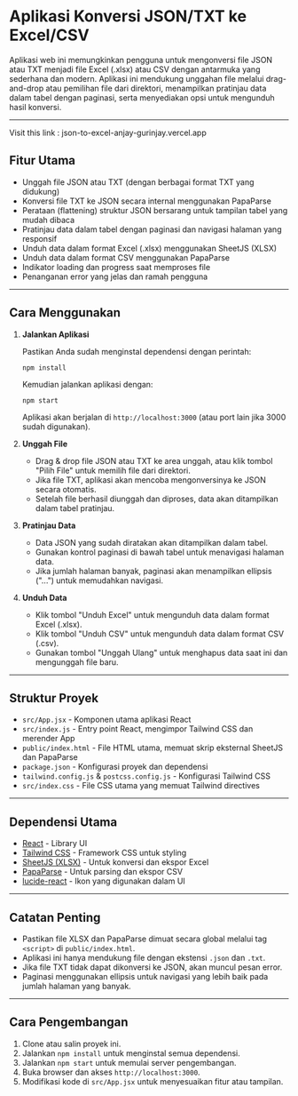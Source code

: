 # Aplikasi Konversi JSON/TXT ke Excel/CSV

Aplikasi web ini memungkinkan pengguna untuk mengonversi file JSON atau TXT menjadi file Excel (.xlsx) atau CSV dengan antarmuka yang sederhana dan modern. Aplikasi ini mendukung unggahan file melalui drag-and-drop atau pemilihan file dari direktori, menampilkan pratinjau data dalam tabel dengan paginasi, serta menyediakan opsi untuk mengunduh hasil konversi.

---

Visit this link : json-to-excel-anjay-gurinjay.vercel.app

## Fitur Utama

- Unggah file JSON atau TXT (dengan berbagai format TXT yang didukung)
- Konversi file TXT ke JSON secara internal menggunakan PapaParse
- Perataan (flattening) struktur JSON bersarang untuk tampilan tabel yang mudah dibaca
- Pratinjau data dalam tabel dengan paginasi dan navigasi halaman yang responsif
- Unduh data dalam format Excel (.xlsx) menggunakan SheetJS (XLSX)
- Unduh data dalam format CSV menggunakan PapaParse
- Indikator loading dan progress saat memproses file
- Penanganan error yang jelas dan ramah pengguna

---

## Cara Menggunakan

1. **Jalankan Aplikasi**

   Pastikan Anda sudah menginstal dependensi dengan perintah:

   ```
   npm install
   ```

   Kemudian jalankan aplikasi dengan:

   ```
   npm start
   ```

   Aplikasi akan berjalan di `http://localhost:3000` (atau port lain jika 3000 sudah digunakan).

2. **Unggah File**

   - Drag & drop file JSON atau TXT ke area unggah, atau klik tombol "Pilih File" untuk memilih file dari direktori.
   - Jika file TXT, aplikasi akan mencoba mengonversinya ke JSON secara otomatis.
   - Setelah file berhasil diunggah dan diproses, data akan ditampilkan dalam tabel pratinjau.

3. **Pratinjau Data**

   - Data JSON yang sudah diratakan akan ditampilkan dalam tabel.
   - Gunakan kontrol paginasi di bawah tabel untuk menavigasi halaman data.
   - Jika jumlah halaman banyak, paginasi akan menampilkan ellipsis ("...") untuk memudahkan navigasi.

4. **Unduh Data**

   - Klik tombol "Unduh Excel" untuk mengunduh data dalam format Excel (.xlsx).
   - Klik tombol "Unduh CSV" untuk mengunduh data dalam format CSV (.csv).
   - Gunakan tombol "Unggah Ulang" untuk menghapus data saat ini dan mengunggah file baru.

---

## Struktur Proyek

- `src/App.jsx` - Komponen utama aplikasi React
- `src/index.js` - Entry point React, mengimpor Tailwind CSS dan merender App
- `public/index.html` - File HTML utama, memuat skrip eksternal SheetJS dan PapaParse
- `package.json` - Konfigurasi proyek dan dependensi
- `tailwind.config.js` & `postcss.config.js` - Konfigurasi Tailwind CSS
- `src/index.css` - File CSS utama yang memuat Tailwind directives

---

## Dependensi Utama

- [React](https://reactjs.org/) - Library UI
- [Tailwind CSS](https://tailwindcss.com/) - Framework CSS untuk styling
- [SheetJS (XLSX)](https://sheetjs.com/) - Untuk konversi dan ekspor Excel
- [PapaParse](https://www.papaparse.com/) - Untuk parsing dan ekspor CSV
- [lucide-react](https://lucide.dev/) - Ikon yang digunakan dalam UI

---

## Catatan Penting

- Pastikan file XLSX dan PapaParse dimuat secara global melalui tag `<script>` di `public/index.html`.
- Aplikasi ini hanya mendukung file dengan ekstensi `.json` dan `.txt`.
- Jika file TXT tidak dapat dikonversi ke JSON, akan muncul pesan error.
- Paginasi menggunakan ellipsis untuk navigasi yang lebih baik pada jumlah halaman yang banyak.

---

## Cara Pengembangan

1. Clone atau salin proyek ini.
2. Jalankan `npm install` untuk menginstal semua dependensi.
3. Jalankan `npm start` untuk memulai server pengembangan.
4. Buka browser dan akses `http://localhost:3000`.
5. Modifikasi kode di `src/App.jsx` untuk menyesuaikan fitur atau tampilan.


